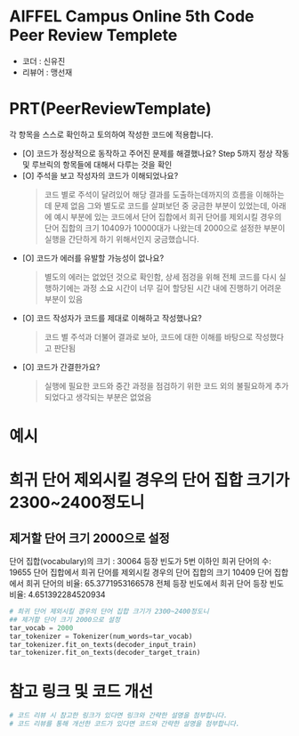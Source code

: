 # AIFFEL Campus Online 5th Code Peer Review Templete
- 코더 : 신유진
- 리뷰어 : 맹선재


# PRT(PeerReviewTemplate) 
각 항목을 스스로 확인하고 토의하여 작성한 코드에 적용합니다.

- [O] 코드가 정상적으로 동작하고 주어진 문제를 해결했나요?
  Step 5까지 정상 작동 및 루브릭의 항목들에 대해서 다루는 것을 확인
- [O] 주석을 보고 작성자의 코드가 이해되었나요?
  > 코드 별로 주석이 달려있어 해당 결과를 도출하는데까지의 흐름을 이해하는데 문제 없음
  > 그와 별도로 코드를 살펴보던 중 궁금한 부분이 있었는데, 아래에 예시 부분에 있는 코드에서 단어 집합에서 희귀 단어를 제외시킬 경우의 단어 집합의 크기 10409가 10000대가 나왔는데 2000으로 설정한 부분이 실행을 간단하게 하기 위해서인지 궁금했습니다.
- [O] 코드가 에러를 유발할 가능성이 없나요?
  > 별도의 에러는 없었던 것으로 확인함, 상세 점겅을 위해 전체 코드를 다시 실행하기에는 과정 소요 시간이 너무 길어 할당된 시간 내에 진행하기 어려운 부분이 있음
- [O] 코드 작성자가 코드를 제대로 이해하고 작성했나요?
  > 코드 별 주석과 더불어 결과로 보아, 코드에 대한 이해를 바탕으로 작성했다고 판단됨
- [O] 코드가 간결한가요?
  > 실행에 필요한 코드와 중간 과정을 점검하기 위한 코드 외의 불필요하게 추가되었다고 생각되는 부분은 없었음

# 예시
# 희귀 단어 제외시킬 경우의 단어 집합 크기가 2300~2400정도니
## 제거할 단어 크기 2000으로 설정
단어 집합(vocabulary)의 크기 : 30064
등장 빈도가 5번 이하인 희귀 단어의 수: 19655
단어 집합에서 희귀 단어를 제외시킬 경우의 단어 집합의 크기 10409
단어 집합에서 희귀 단어의 비율: 65.3771953166578
전체 등장 빈도에서 희귀 단어 등장 빈도 비율: 4.651392284520934
```python
# 희귀 단어 제외시킬 경우의 단어 집합 크기가 2300~2400정도니
## 제거할 단어 크기 2000으로 설정
tar_vocab = 2000
tar_tokenizer = Tokenizer(num_words=tar_vocab) 
tar_tokenizer.fit_on_texts(decoder_input_train)
tar_tokenizer.fit_on_texts(decoder_target_train)
```

# 참고 링크 및 코드 개선
```python
# 코드 리뷰 시 참고한 링크가 있다면 링크와 간략한 설명을 첨부합니다.
# 코드 리뷰를 통해 개선한 코드가 있다면 코드와 간략한 설명을 첨부합니다.
